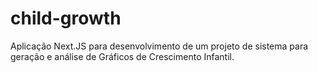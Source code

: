 # child-growth
Aplicação Next.JS para desenvolvimento de um projeto de sistema para geração e análise de Gráficos de Crescimento Infantil.
